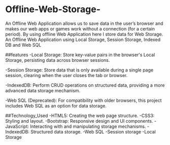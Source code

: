 # Offline-Web-Storage-
An Offline Web Application allows us to save data in the user’s browser and makes our web
apps or games work without a connection (for a certain period). By using offline Web
Application here I store data for Web Storage. An Offline Web
Application using Local Storage, Session Storage, Indexed DB and Web SQL

##features
-Local Storage: Store key-value pairs in the browser's Local Storage, persisting data across browser sessions.

-Session Storage: Store data that is only available during a single page session, clearing when the user closes the tab or browser.

-IndexedDB: Perform CRUD operations on structured data, providing a more advanced data storage mechanism.

-Web SQL (Deprecated): For compatibility with older browsers, this project includes Web SQL as an option for data storage.

##Technology_Used
-HTML5: Creating the web page structure.
-CSS3: Styling and layout.
-Bootstrap: Responsive design and UI components.
-JavaScript: Interacting with and manipulating storage mechanisms.
-IndexedDB: Structured data storage.
-Web SQL
-Session storage
-Local Storage
